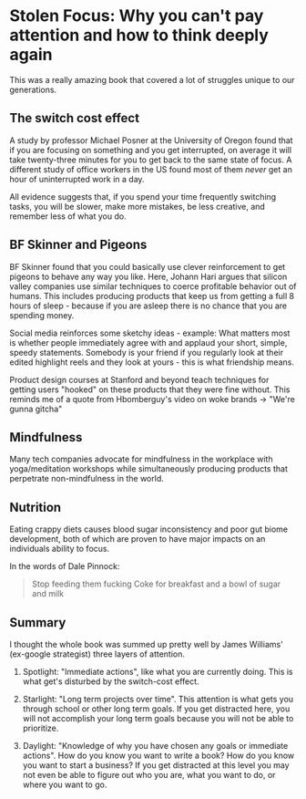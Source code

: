 # Stolen Focus: Why you can't pay attention and how to think deeply again

This was a really amazing book that covered a lot of struggles unique to our generations.

## The switch cost effect

A study by professor Michael Posner at the University of Oregon found that if you are focusing on something and you get interrupted, on average it will take twenty-three minutes for you to get back to the same state of focus. A different study of office workers in the US found most of them _never_ get an hour of uninterrupted work in a day.

All evidence suggests that, if you spend your time frequently switching tasks, you will be slower, make more mistakes, be less creative, and remember less of what you do.

## BF Skinner and Pigeons

BF Skinner found that you could basically use clever reinforcement to get pigeons to behave any way you like. Here, Johann Hari argues that silicon valley companies use similar techniques to coerce profitable behavior out of humans. This includes producing products that keep us from getting a full 8 hours of sleep - because if you are asleep there is no chance that you are spending money.

Social media reinforces some sketchy ideas - example: What matters most is whether people immediately agree with and applaud your short, simple, speedy statements. Somebody is your friend if you regularly look at their edited highlight reels and they look at yours - this is what friendship means.

Product design courses at Stanford and beyond teach techniques for getting users "hooked" on these products that they were fine without. This reminds me of a quote from Hbomberguy's video on woke brands -> "We're gunna gitcha"

## Mindfulness

Many tech companies advocate for mindfulness in the workplace with yoga/meditation workshops while simultaneously producing products that perpetrate non-mindfulness in the world.

## Nutrition

Eating crappy diets causes blood sugar inconsistency and poor gut biome development, both of which are proven to have major impacts on an individuals ability to focus.

In the words of Dale Pinnock:

> Stop feeding them fucking Coke for breakfast and a bowl of sugar and milk

## Summary

I thought the whole book was summed up pretty well by James Williams' (ex-google strategist) three layers of attention.

1. Spotlight: "Immediate actions", like what you are currently doing. This is what get's disturbed by the switch-cost effect.

2. Starlight: "Long term projects over time". This attention is what gets you through school or other long term goals. If you get distracted here, you will not accomplish your long term goals because you will not be able to prioritize.

3. Daylight: "Knowledge of why you have chosen any goals or immediate actions". How do you know you want to write a book? How do you know you want to start a business? If you get distracted at this level you may not even be able to figure out who you are, what you want to do, or where you want to go.
